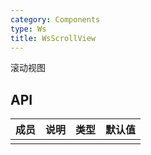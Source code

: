 ```yaml
---
category: Components
type: Ws
title: WsScrollView
---
```



滚动视图


## API  

| 成员        | 说明           | 类型      | 默认值       |
|------------|----------------|--------------------|--------------|
|        |    |  |  |
